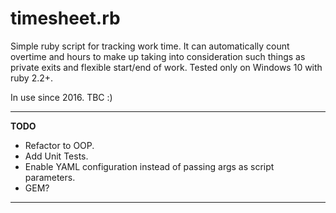 # timesheet.rb

Simple ruby script for tracking work time. It can automatically count overtime and hours to make up taking into 
consideration such things as private exits and flexible start/end of work. Tested only on Windows 10 with ruby 2.2+.

In use since 2016. TBC :)

----

**TODO**

* Refactor to OOP.
* Add Unit Tests.
* Enable YAML configuration instead of passing args as script parameters.
* GEM?

----
